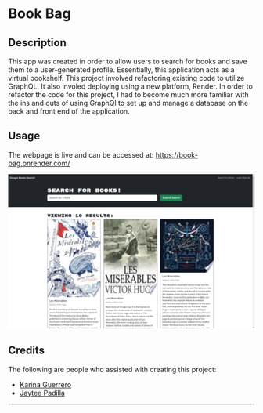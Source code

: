 # Book Bag

## Description

This app was created in order to allow users to search for books and save them to a user-generated profile. Essentially, this application acts as a virtual bookshelf. This project involved refactoring existing code to utilize GraphQL. It also involed deploying using a new platform, Render. In order to refactor the code for this project, I had to become much more familiar with the ins and outs of using GraphQl to set up and manage a database on the back and front end of the application.

## Usage

The webpage is live and can be accessed at: https://book-bag.onrender.com/

![screenshot of book-bag home page](screenshot.png)

## Credits

The following are people who assisted with creating this project:
* [Karina Guerrero](https://github.com/krausyd)
* [Jaytee Padilla](https://github.com/jaytee-padilla)

---